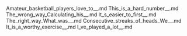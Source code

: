 Amateur_basketball_players_love_to__.md
This_is_a_hard_number__.md
The_wrong_way_Calculating_his__.md
It_s_easier_to_first__.md
The_right_way_What_was__.md
Consecutive_streaks_of_heads_We__.md
It_is_a_worthy_exercise__.md
I_ve_played_a_lot__.md